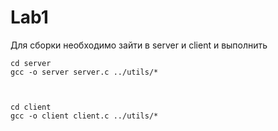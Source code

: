 # Lab1 
Для сборки необходимо зайти в server и client и выполнить

```angular2html
cd server
gcc -o server server.c ../utils/*



cd client
gcc -o client client.c ../utils/*
```